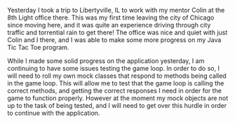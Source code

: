 Yesterday I took a trip to Libertyville, IL to work with my mentor Colin at the 8th Light office there.  This was my first time leaving the city of Chicago since moving here, and it was quite an experience driving through city traffic and torrential rain to get there! The office was nice and quiet with just Colin and I there, and I was able to make some more progress on my Java Tic Tac Toe program.

While I made some solid progress on the application yesterday, I am continuing to have some issues testing the game loop. In order to do so, I will need to roll my own mock classes that respond to methods being called in the game loop. This will allow me to test that the game loop is calling the correct methods, and getting the correct responses I need in order for the game to function properly. However at the moment my mock objects are not up to the task of being tested, and I will need to get over this hurdle in order to continue with the application.